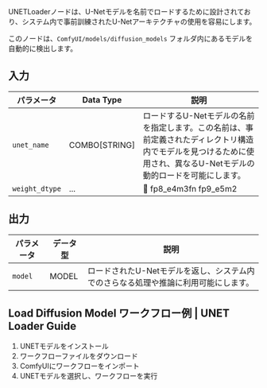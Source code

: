 UNETLoaderノードは、U-Netモデルを名前でロードするために設計されており、システム内で事前訓練されたU-Netアーキテクチャの使用を容易にします。

このノードは、`ComfyUI/models/diffusion_models` フォルダ内にあるモデルを自動的に検出します。

## 入力

| パラメータ   | Data Type | 説明 |
|-------------|--------------|-------------|
| `unet_name` | COMBO[STRING] | ロードするU-Netモデルの名前を指定します。この名前は、事前定義されたディレクトリ構造内でモデルを見つけるために使用され、異なるU-Netモデルの動的ロードを可能にします。 |
| `weight_dtype` | ... | 🚧  fp8_e4m3fn fp9_e5m2  |

## 出力

| パラメータ | データ型 | 説明 |
|-----------|-------------|-------------|
| `model`   | MODEL     | ロードされたU-Netモデルを返し、システム内でのさらなる処理や推論に利用可能にします。 |

## Load Diffusion Model ワークフロー例 | UNET Loader Guide

1. UNETモデルをインストール
2. ワークフローファイルをダウンロード
3. ComfyUIにワークフローをインポート
4. UNETモデルを選択し、ワークフローを実行
